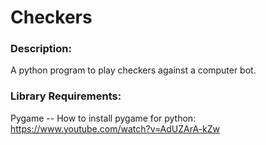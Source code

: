 # Checkers
### Description:
A python program to play checkers against a computer bot.
### Library Requirements:
Pygame -- How to install pygame for python: https://www.youtube.com/watch?v=AdUZArA-kZw
